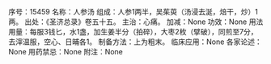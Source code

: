 序号：15459
名称：人参汤
组成：人参1两半，吴茱萸（汤浸去涎，焙干，炒）1两。
出处：《圣济总录》卷五十五。
主治：心痛。
加减：None
功效：None
用法用量：每服3钱匕，水1盏，加生姜半分（拍碎），大枣2枚（擘破），同煎至7分，去滓温服，空心、日晡各1。
制备方法：上为粗末。
临床应用：None
各家论述：None
用药禁忌：None
附注：None
